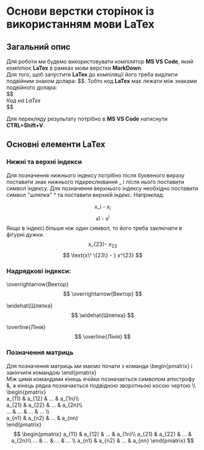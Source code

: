 # Основи верстки сторінок із використанням мови LaTex
## Загальний опис
Для роботи ми будемо використовувати компілятор **MS VS Code**, який компілює  **LaTex** в рамках мови верстки **MarkDown**.  
Для того, щоб запустити **LaTex** до компіляції його треба виділити подвійним знаком долара: \$\$. Тобто код **LaTex** має лежати між знаками подвійного долара:  
\$\$  
*Код на LaTex*  
\$\$  

Для перекляду результату потрібно в **MS VS Code** натиснути **CTRL+Shift+V**.
## Основні елементи LaTex
### Нижні та верхні індекси
Для позначення нижнього індексу потрібно після буквеного виразу поставити знак нижнього підкреслювання _ і після нього поставити символ індексу. Для позначення верхнього індексу необхідно поставити символ "шляпка" ^ та поставити верхній індекс. 
Наприклад: 

$$
\text{x\_i - } x_i 
$$
$$
\text{x\^ i - } x^i 
$$
Якщо в індексі більше ніж один символ, то його треба заключати в фігурні дужки.
$$
\text{x\_\{23\} - } x_{23} 
$$
$$
\text{x\^ \{23\} - } x^{23} 
$$
### Надрядкові індекси:
\overrightarrow{Вектор}
$$
 \overrightarrow{Вектор}
$$

\widehat{Шляпка}
$$
\widehat{Шляпка}
$$

\overline{Лінія}
$$
\overline{Лінія}
$$

### Позначення матриць
Для позначення матриць ми маємо почати з команди \begin{pmatrix} і закінчити командою \end{pmatrix}  
Між цими командами кінець ячійки позначається символом апострофу  &, а кінець рядка позначається подвідною зворотньою косою чертою \\\\  
\begin{pmatrix}  
a_{11} & a_{12} & ... &  a_{1n}\\\\  
a_{21} & a_{22} & ... &  a_{2n}\\\\  
... & ... & ... & ... \\\\  
a_{n1} & a_{n2} & ... &  a_{nn}  
\end{pmatrix}  
$$
\begin{pmatrix}
a_{11} & a_{12} & ... &  a_{1n}\\
a_{21} & a_{22} & ... &  a_{2n}\\
... & ... & ... & ... \\
a_{n1} & a_{n2} & ... &  a_{nn}
\end{pmatrix}
$$
